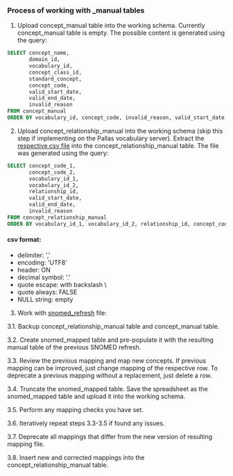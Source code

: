 ### Process of working with _manual tables
1. Upload concept_manual table into the working schema. Currently concept_manual table is empty.
The possible content is generated using the query:
```sql
SELECT concept_name,
       domain_id,
       vocabulary_id,
       concept_class_id,
       standard_concept,
       concept_code,
       valid_start_date,
       valid_end_date,
       invalid_reason
FROM concept_manual
ORDER BY vocabulary_id, concept_code, invalid_reason, valid_start_date, valid_end_date, concept_name
```

2. Upload concept_relationship_manual into the working schema (skip this step if implementing on the Pallas vocabulary server).
Extract the [respective csv file](https://drive.google.com/file/d/1iz9GwyqEbGHZ4xXVcZs-fyXJKU47ulrU/view?usp=sharing) into the concept_relationship_manual table.
The file was generated using the query:
```sql
SELECT concept_code_1,
       concept_code_2,
       vocabulary_id_1,
       vocabulary_id_2,
       relationship_id,
       valid_start_date,
       valid_end_date,
       invalid_reason
FROM concept_relationship_manual
ORDER BY vocabulary_id_1, vocabulary_id_2, relationship_id, concept_code_1, concept_code_2, invalid_reason, valid_start_date, valid_end_date
```
#### csv format:
- delimiter: ','
- encoding: 'UTF8'
- header: ON
- decimal symbol: '.'
- quote escape: with backslash \
- quote always: FALSE
- NULL string: empty


3. Work with [snomed_refresh](https://github.com/OHDSI/Vocabulary-v5.0/blob/master/SNOMED/manual_work/snomed_refresh.sql) file:

3.1. Backup concept_relationship_manual table and concept_manual table.

3.2. Create snomed_mapped table and pre-populate it with the resulting manual table of the previous SNOMED refresh.

3.3. Review the previous mapping and map new concepts. If previous mapping can be improved, just change mapping of the respective row. To deprecate a previous mapping without a replacement, just delete a row.

3.4. Truncate the snomed_mapped table. Save the spreadsheet as the snomed_mapped table and upload it into the working schema.

3.5. Perform any mapping checks you have set.

3.6. Iteratively repeat steps 3.3-3.5 if found any issues.

3.7. Deprecate all mappings that differ from the new version of resulting mapping file.

3.8. Insert new and corrected mappings into the concept_relationship_manual table.